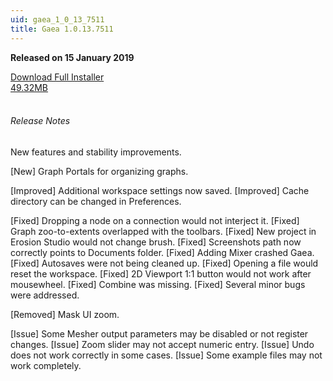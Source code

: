 ```yaml
---
uid: gaea_1_0_13_7511
title: Gaea 1.0.13.7511
---
```



**Released on 15 January 2019**

<div class="btn-group" role="group">
<a href="http://viridian.quadspinner.com/gaea/Gaea-1.0.13.7511.msi?key=DC00" class="btn btn-dark">Download Full Installer<br />49.32MB</a>
</div></div></div>
<br><h6 class="ml-2">Release Notes</h6>
<div class="card">
<div class="card-body release-note">

New features and stability improvements.

[New] Graph Portals for organizing graphs.

[Improved] Additional workspace settings now saved.
[Improved] Cache directory can be changed in Preferences.

[Fixed] Dropping a node on a connection would not interject it.
[Fixed] Graph zoo-to-extents overlapped with the toolbars.
[Fixed] New project in Erosion Studio would not change brush.
[Fixed] Screenshots path now correctly points to Documents folder.
[Fixed] Adding Mixer crashed Gaea.
[Fixed] Autosaves were not being cleaned up.
[Fixed] Opening a file would reset the workspace.
[Fixed] 2D Viewport 1:1 button would not work after mousewheel.
[Fixed] Combine was missing.
[Fixed] Several minor bugs were addressed.

[Removed] Mask UI zoom.

[Issue] Some Mesher output parameters may be disabled or not register changes.
[Issue] Zoom slider may not accept numeric entry.
[Issue] Undo does not work correctly in some cases.
[Issue] Some example files may not work completely.



